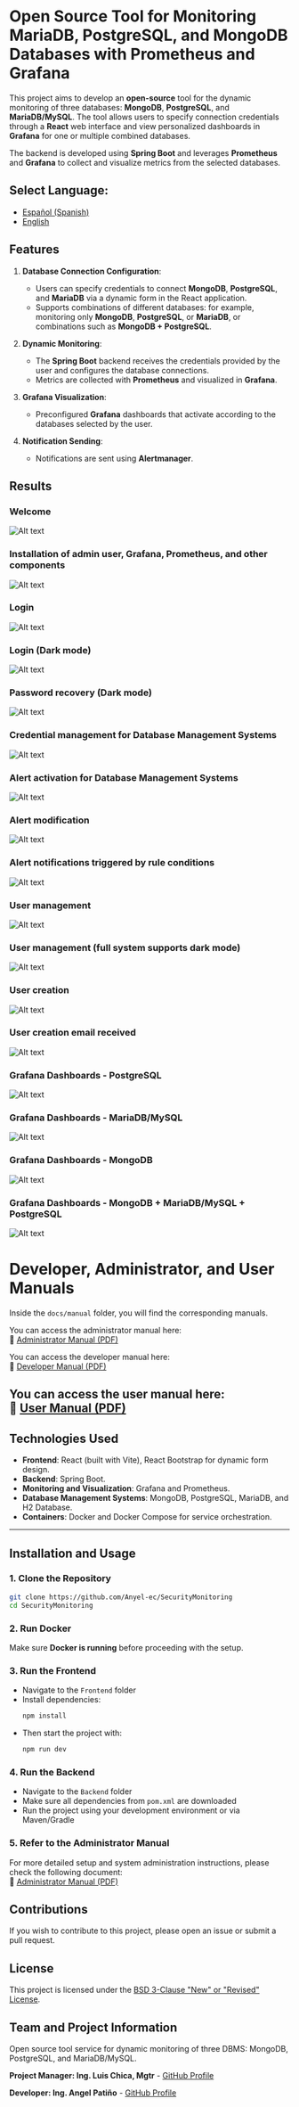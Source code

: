 # Open Source Tool for Monitoring MariaDB, PostgreSQL, and MongoDB Databases with Prometheus and Grafana  

This project aims to develop an **open-source** tool for the dynamic monitoring of three databases: **MongoDB**, **PostgreSQL**, and **MariaDB/MySQL**. The tool allows users to specify connection credentials through a **React** web interface and view personalized dashboards in **Grafana** for one or multiple combined databases.  

The backend is developed using **Spring Boot** and leverages **Prometheus** and **Grafana** to collect and visualize metrics from the selected databases.  

## **Select Language:**
- [Español (Spanish)](README-es.md)
- [English](README.md)

## Features  

1. **Database Connection Configuration**:  
   - Users can specify credentials to connect **MongoDB**, **PostgreSQL**, and **MariaDB** via a dynamic form in the React application.  
   - Supports combinations of different databases: for example, monitoring only **MongoDB**, **PostgreSQL**, or **MariaDB**, or combinations such as **MongoDB + PostgreSQL**.  

2. **Dynamic Monitoring**:  
   - The **Spring Boot** backend receives the credentials provided by the user and configures the database connections.  
   - Metrics are collected with **Prometheus** and visualized in **Grafana**.  

3. **Grafana Visualization**:  
   - Preconfigured **Grafana** dashboards that activate according to the databases selected by the user.  

4. **Notification Sending**:  
   - Notifications are sent using **Alertmanager**.  

## Results  
### Welcome  
![Alt text](docs/images/release/bienvenido.png)  

### Installation of admin user, Grafana, Prometheus, and other components  
![Alt text](docs/images/release/instalacion.png)  

### Login  
![Alt text](docs/images/release/login_blanco.png)  

### Login (Dark mode)  
![Alt text](docs/images/release/login.png)  

### Password recovery (Dark mode)  
![Alt text](docs/images/release/recuperar_password.png)  

### Credential management for Database Management Systems  
![Alt text](docs/images/release/gestion%20de%20credenciales.png)  

### Alert activation for Database Management Systems  
![Alt text](docs/images/release/activar%20alertas.png)  

### Alert modification  
![Alt text](docs/images/release/modificar%20alertas.png)  

### Alert notifications triggered by rule conditions  
![Alt text](docs/images/release/alertas.png)  

### User management  
![Alt text](docs/images/release/gestion_usuarios.png)  

### User management (full system supports dark mode)  
![Alt text](docs/images/release/modo%20oscuro.png)  

### User creation  
![Alt text](docs/images/release/modo%20oscuro.png)  

### User creation email received  
![Alt text](docs/images/release/creacion%20correo.png)  

### Grafana Dashboards - PostgreSQL  
![Alt text](docs/images/release/postgres.png)  

### Grafana Dashboards - MariaDB/MySQL  
![Alt text](docs/images/release/mysql.png)  

### Grafana Dashboards - MongoDB  
![Alt text](docs/images/release/mongodb.png)  

### Grafana Dashboards - MongoDB + MariaDB/MySQL + PostgreSQL  
![Alt text](docs/images/release/combinado.png)


# Developer, Administrator, and User Manuals

Inside the `docs/manual` folder, you will find the corresponding manuals.  

You can access the administrator manual here:  
📄 [Administrator Manual (PDF)](docs/manual/Administrator%20Manual.pdf) 

You can access the developer manual here:   
📄 [Developer Manual (PDF)](docs/manual/Developer%20Manual.pdf) 

You can access the user manual here:  
📄 [User Manual (PDF)](docs/manual/User%20Manual.pdf) 
---

## Technologies Used  

- **Frontend**: React (built with Vite), React Bootstrap for dynamic form design.  
- **Backend**: Spring Boot.  
- **Monitoring and Visualization**: Grafana and Prometheus.  
- **Database Management Systems**: MongoDB, PostgreSQL, MariaDB, and H2 Database.  
- **Containers**: Docker and Docker Compose for service orchestration.  

---

## Installation and Usage  

### 1. Clone the Repository  

```bash
git clone https://github.com/Anyel-ec/SecurityMonitoring
cd SecurityMonitoring
```

### 2. Run Docker  
Make sure **Docker is running** before proceeding with the setup.  

### 3. Run the Frontend  
- Navigate to the `Frontend` folder  
- Install dependencies:  
  ```bash
  npm install
  ```
- Then start the project with:  
  ```bash
  npm run dev
  ```

### 4. Run the Backend  
- Navigate to the `Backend` folder  
- Make sure all dependencies from `pom.xml` are downloaded  
- Run the project using your development environment or via Maven/Gradle  

### 5. Refer to the Administrator Manual  
For more detailed setup and system administration instructions, please check the following document:  
📘 [Administrator Manual (PDF)](docs/manual/Administrator%20Manual.pdf)


## Contributions

If you wish to contribute to this project, please open an issue or submit a pull request.

## License

This project is licensed under the [BSD 3-Clause "New" or "Revised" License](LICENSE).

## Team and Project Information

Open source tool service for dynamic monitoring of three DBMS: MongoDB, PostgreSQL, and MariaDB/MySQL.

**Project Manager: Ing. Luis Chica, Mgtr** - [GitHub Profile](https://github.com/LuisChica18)

**Developer: Ing. Angel Patiño** - [GitHub Profile](https://github.com/Anyel-ec)